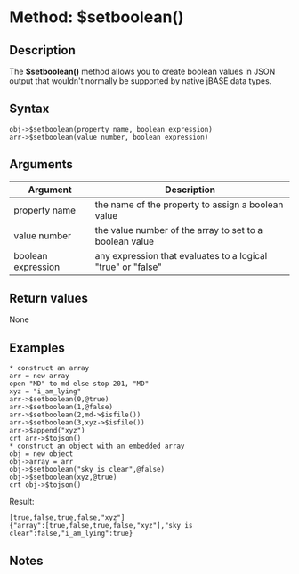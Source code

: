 # Method: $setboolean()

<PageHeader />

## Description

The **$setboolean()** method allows you to create boolean values in JSON output that wouldn't normally be supported by native jBASE data types.

## Syntax

```
obj->$setboolean(property name, boolean expression)
arr->$setboolean(value number, boolean expression)
```

## Arguments

| Argument | Description |
| --- | --- |
| property name | the name of the property to assign a boolean value |
| value number | the value number of the array to set to a boolean value |
| boolean expression | any expression that evaluates to a logical "true" or "false" |

## Return values

None

## Examples

```
* construct an array
arr = new array
open "MD" to md else stop 201, "MD"
xyz = "i_am_lying"
arr->$setboolean(0,@true)
arr->$setboolean(1,@false)
arr->$setboolean(2,md->$isfile())
arr->$setboolean(3,xyz->$isfile())
arr->$append("xyz")
crt arr->$tojson()
* construct an object with an embedded array
obj = new object
obj->array = arr
obj->$setboolean("sky is clear",@false)
obj->$setboolean(xyz,@true)
crt obj->$tojson()
```

Result:

```
[true,false,true,false,"xyz"]
{"array":[true,false,true,false,"xyz"],"sky is clear":false,"i_am_lying":true}
```

## Notes
